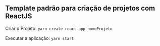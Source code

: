 ## Template padrão para criação de projetos com ReactJS

Criar o Projeto: `yarn create react-app nomeProjeto`

Executar a aplicação: `yarn start`

